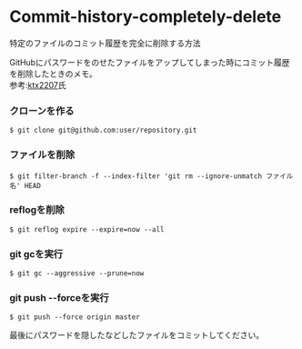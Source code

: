 # Commit-history-completely-delete
特定のファイルのコミット履歴を完全に削除する方法  

GitHubにパスワードをのせたファイルをアップしてしまった時にコミット履歴を削除したときのメモ。  
参考:[ktx2207](https://gist.github.com/ktx2207/3167fa69531bdd6b44f1)氏  
### クローンを作る
```
$ git clone git@github.com:user/repository.git
```
### ファイルを削除
```
$ git filter-branch -f --index-filter 'git rm --ignore-unmatch ファイル名' HEAD
```
### reflogを削除
```
$ git reflog expire --expire=now --all
```
### git gcを実行
```
$ git gc --aggressive --prune=now
```
### git push --forceを実行
```
$ git push --force origin master
```
  
最後にパスワードを隠したなどしたファイルをコミットしてください。
